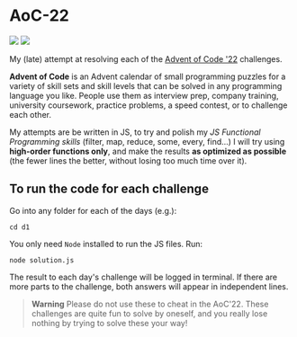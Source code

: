 # AoC-22

![](https://img.shields.io/badge/stars%20⭐-17-yellow) ![](https://img.shields.io/badge/day%20📅-25+-red)

My (late) attempt at resolving each of the [Advent of Code '22](https://adventofcode.com/) challenges.

**Advent of Code** is an Advent calendar of small programming puzzles for a variety of skill sets and skill levels that can be solved in any programming language you like. People use them as interview prep, company training, university coursework, practice problems, a speed contest, or to challenge each other.

My attempts are be written in JS, to try and polish my *JS Functional Programming skills* (filter, map, reduce, some, every, find...)
I will try using **high-order functions only**, and make the results **as optimized as possible** (the fewer lines the better, without losing too much time over it).

## To run the code for each challenge
Go into any folder for each of the days (e.g.):
```
cd d1
```

You only need `Node` installed to run the JS files. Run:
```
node solution.js
```

The result to each day's challenge will be logged in terminal. 
If there are more parts to the challenge, both answers will appear in independent lines.

> **Warning**
> Please do not use these to cheat in the AoC'22. These challenges are quite fun to solve by oneself, and you really lose nothing by trying to solve these your way!

